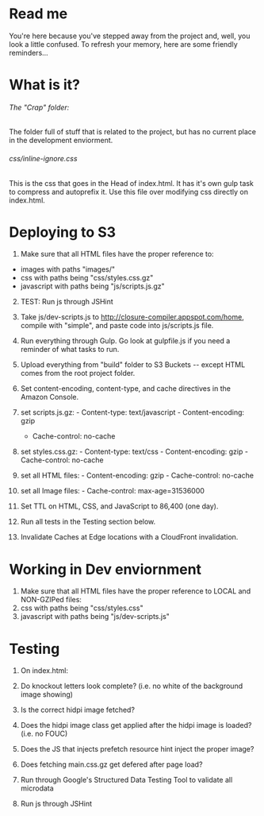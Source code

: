 # Read me

You're here because you've stepped away from the project and, well, you look a little confused. To refresh your memory, here are some friendly reminders...

# What is it?

###### The "Crap" folder:

The folder full of stuff that is related to the project, but has no current place in the development enviorment. 

###### css/inline-ignore.css

This is the css that goes in the Head of index.html. It has it's own gulp task to compress and autoprefix it. Use this file over modifying css directly on index.html. 


# Deploying to S3

1.  Make sure that all HTML files have the proper reference to:
  -  images with paths "images/"
  -  css with paths being "css/styles.css.gz"
  -  javascript with paths being "js/scripts.js.gz"

2.  TEST: Run js through JSHint

2.  Take js/dev-scripts.js to http://closure-compiler.appspot.com/home, compile with "simple", and paste code into js/scripts.js file. 

3.  Run everything through Gulp. Go look at gulpfile.js if you need a reminder of what tasks to run.

4.  Upload everything from "build" folder to S3 Buckets -- except HTML comes from the root project folder. 

5.  Set content-encoding, content-type, and cache directives in the Amazon Console.
  1.  set scripts.js.gz:
    - Content-type: text/javascript
    - Content-encoding: gzip
		- Cache-control: no-cache
  2.  set styles.css.gz:
    - Content-type: text/css
    - Content-encoding: gzip
    - Cache-control: no-cache
  3.  set all HTML files:
    - Content-encoding: gzip
    - Cache-control: no-cache
  4.  set all Image files:
    - Cache-control: max-age=31536000

6.  Set TTL on HTML, CSS, and JavaScript to 86,400 (one day).

7.  Run all tests in the Testing section below.

8.  Invalidate Caches at Edge locations with a CloudFront invalidation.


# Working in Dev enviornment

1.  Make sure that all HTML files have the proper reference to LOCAL and NON-GZIPed files:
  1.  css with paths being "css/styles.css"
  2.  javascript with paths being "js/dev-scripts.js"

# Testing

1.  On index.html:
  1.  Do knockout letters look complete? (i.e. no white of the background image showing)
  2.  Is the correct hidpi image fetched?
  3.  Does the hidpi image class get applied after the hidpi image is loaded? (i.e. no FOUC)
  4.  Does the JS that injects prefetch resource hint inject the proper image?
  5.  Does fetching main.css.gz get defered after page load?

2. Run through Google's Structured Data Testing Tool to validate all microdata

3. Run js through JSHint
	
  


